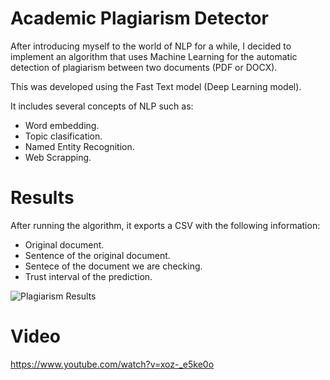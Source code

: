 Academic Plagiarism Detector
========

After introducing myself to the world of NLP for a while, I decided to implement an algorithm that uses Machine Learning for the automatic detection of plagiarism between two documents (PDF or DOCX).

This was developed using the Fast Text model (Deep Learning model).

It includes several concepts of NLP such as:
*   Word embedding.
*   Topic clasification.
*   Named Entity Recognition.
*   Web Scrapping.

Results
========

After running the algorithm, it exports a CSV with the following information:
*   Original document.
*   Sentence of the original document.
*   Sentece of the document we are checking.
*   Trust interval of the prediction.

![Plagiarism Results](https://user-images.githubusercontent.com/43414590/88561403-bba83b80-d005-11ea-8dc3-66963ba15b3b.png)

Video
========
https://www.youtube.com/watch?v=xoz-_e5ke0o
